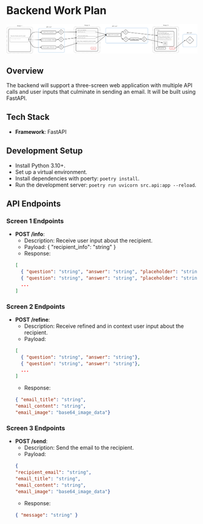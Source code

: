 # Backend Work Plan

![alt text](image.png)

## Overview
The backend will support a three-screen web application with multiple API calls and user inputs that culminate in sending an email. It will be built using FastAPI.

## Tech Stack
- **Framework**: FastAPI

## Development Setup
- Install Python 3.10+.
- Set up a virtual environment.
- Install dependencies with poerty: `poetry install`.
- Run the development server: `poetry run uvicorn src.api:app --reload`.

## API Endpoints

### Screen 1 Endpoints
- **POST /info**:
  - Description: Receive user input about the recipient.
  - Payload: { "recipient_info": "string" }
  - Response: 
  ```json
  [
    { "question": "string", "answer": "string", "placeholder": "string" },
    { "question": "string", "answer": "string", "placeholder": "string" },
    ...
  ]
  ```

### Screen 2 Endpoints
- **POST /refine**:
    - Description: Receive refined and in context user input about the recipient.
    - Payload: 
    ```json
    [ 
      { "question": "string", "answer": "string"},
      { "question": "string", "answer": "string"},
      ...
    ]
    ```
    - Response: 
    ```json
    { "email_title": "string", 
    "email_content": "string",
    "email_image": "base64_image_data"}
    ```

### Screen 3 Endpoints
- **POST /send**:
    - Description: Send the email to the recipient.
    - Payload: 
    ```json
    {
    "recipient_email": "string", 
    "email_title": "string", 
    "email_content": "string",
    "email_image": "base64_image_data"}
    ```
    - Response: 
    ```json
    { "message": "string" }
    ```
